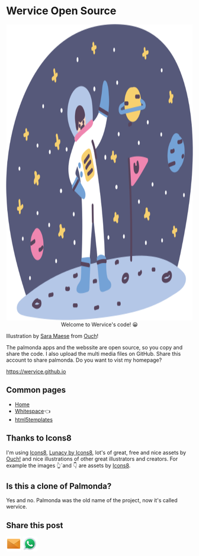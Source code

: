 # Wervice Open Source

<div align="center">
<img src="pluto-done.png" style="height:20vh;min-height:6cm;">
  <br>
Welcome to Wervice's code! 😀
</div>
  
Illustration by [Sara Maese](https://saramaese.com/) from [Ouch](https://www.icons8.com)!

The palmonda apps and the webssite are open source, so you copy and share the code. I also upload the multi media files on GitHub. Share this account to share palmonda.
Do you want to vist my homepage?

https://wervice.github.io

## Common pages
* [Home](https://wervice.github.io/)  
* [Whitespace](https://wervice.github.io/projects/Whitespace)👈 
* [html5templates](https://wervice.github.io/projects/html5templates)  


## Thanks to Icons8
I'm using [Icons8](https://www.icons8.com), [Lunacy by Icons8](https://www.icons8.com/lunacy), lot's of great, free and nice assets by [Ouch!](https://www.icons8.com/ouch) and nice illustrations of other great illustrators and creators. For example the images 👆´and 👇 are assets by [Icons8](https://www.icons8.com).

## Is this a clone of Palmonda?
Yes and no. Palmonda was the old name of the project, now it's called wervice.

## Share this post
<a href="mailto:jon@example.com?body='Hi, have a look at this: wervice.github.io'"><img src="mail.png" style="height:40px;"></a>
<a href="https://wa.me//?text=Have%20a%20look%20at%20this:%20wervice.github.io"><img src="whatsapp.png" style="height:40px;"></a>
